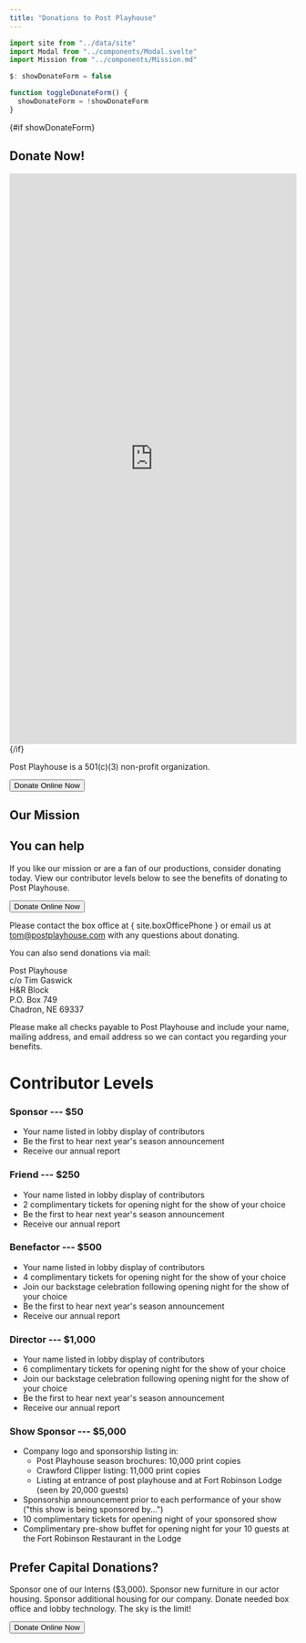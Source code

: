 ```yaml
---
title: "Donations to Post Playhouse"
---
```


```js exec
import site from "../data/site"
import Modal from "../components/Modal.svelte"
import Mission from "../components/Mission.md"

$: showDonateForm = false

function toggleDonateForm() {
  showDonateForm = !showDonateForm
}
```

{#if showDonateForm}
<Modal on:close={toggleDonateForm}>

  <h2 class="h2">Donate Now!</h2>

  <iframe title="Donate to Post Playhouse" name='ELEOForm' id='ELEOForm' style='width:100%;min-width:320px;max-width:900px;min-height:1000px;border-width:0px;border-style:none;' scrolling='no' src='https://www.eleoonline.net/Pages/WebForms/Mobile/ShowFormMobile.aspx?id=f790c257-b67f-4508-9ff9-0fc3a16f04d2&linkto=670' ></iframe>
</Modal>
{/if}

<p class="text-center p-2 mb-4">Post Playhouse is a 501(c)(3) non-profit organization.</p>

<div class="text-center my-4">
  <button class="btn btn-p" on:click={toggleDonateForm}>Donate Online Now</button>
</div>

## Our Mission

<Mission/>

## You can help

If you like our mission or are a fan of our productions, consider donating today. View our contributor levels below to see the benefits of donating to Post Playhouse.

<div class="text-center my-4">
  <button class="btn btn-p" on:click={toggleDonateForm}>Donate Online Now</button>
</div>

Please contact the box office at { site.boxOfficePhone } or email us at [tom@postplayhouse.com](mailto:tom@postplayhouse.com) with any questions about donating.

You can also send donations via mail:

Post Playhouse  
c/o Tim Gaswick  
H&R Block  
P.O. Box 749  
Chadron, NE 69337

Please make all checks payable to Post Playhouse and include your name, mailing address, and email address so we can contact you regarding your benefits.

# Contributor Levels

### Sponsor --- \$50

- Your name listed in lobby display of contributors
- Be the first to hear next year's season announcement
- Receive our annual report

### Friend --- \$250

- Your name listed in lobby display of contributors
- 2 complimentary tickets for opening night for the show of your choice
- Be the first to hear next year's season announcement
- Receive our annual report

### Benefactor --- \$500

- Your name listed in lobby display of contributors
- 4 complimentary tickets for opening night for the show of your choice
- Join our backstage celebration following opening night for the show of your choice
- Be the first to hear next year's season announcement
- Receive our annual report

### Director --- \$1,000

- Your name listed in lobby display of contributors
- 6 complimentary tickets for opening night for the show of your choice
- Join our backstage celebration following opening night for the show of your choice
- Be the first to hear next year's season announcement
- Receive our annual report

### Show Sponsor --- \$5,000

- Company logo and sponsorship listing in:
  - Post Playhouse season brochures: 10,000 print copies
  - Crawford Clipper listing: 11,000 print copies
  - Listing at entrance of post playhouse and at Fort Robinson Lodge (seen by 20,000 guests)
- Sponsorship announcement prior to each performance of your show ("this show is being sponsored by...")
- 10 complimentary tickets for opening night of your sponsored show
- Complimentary pre-show buffet for opening night for your 10 guests at the Fort Robinson Restaurant in the Lodge

## Prefer Capital Donations?

Sponsor one of our Interns (\$3,000). Sponsor new furniture in our actor housing. Sponsor additional housing for our company. Donate needed box office and lobby technology. The sky is the limit!

<div class="text-center my-4">
  <button class="btn btn-p" on:click={toggleDonateForm}>Donate Online Now</button>
</div>
